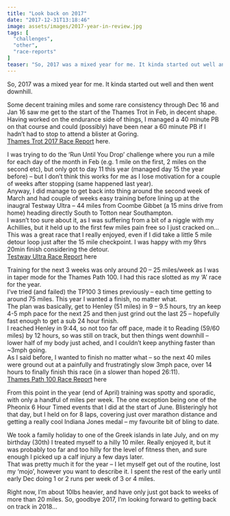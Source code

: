 ```yaml
---
title: "Look back on 2017"
date: "2017-12-31T13:18:46"
image: assets/images/2017-year-in-review.jpg
tags: [
  "challenges",
  "other",
  "race-reports"
]
teaser: "So, 2017 was a mixed year for me. It kinda started out well and then went downhill. Some decent training miles and some rare consistency through Dec 16 and Jan 16 saw me get to the start of the Thames Trot in Feb, in decent shape. Having worked on the endurance side of things, I [&hellip;]\n"
---
```

So, 2017 was a mixed year for me. It kinda started out well and then went downhill.

Some decent training miles and some rare consistency through Dec 16 and Jan 16 saw me get to the start of the Thames Trot in Feb, in decent shape.  
Having worked on the endurance side of things, I managed a 40 minute PB on that course and could (possibly) have been near a 60 minute PB if I hadn’t had to stop to attend a blister at Goring.  
[Thames Trot 2017 Race Report](https://kennetrunner.com/thames-trot-2017-race-report/) here.

I was trying to do the ‘Run Until You Drop’ challenge where you run a mile for each day of the month in Feb (e.g. 1 mile on the first, 2 miles on the second etc), but only got to day 11 this year (managed day 15 the year before) – but I don’t think this works for me as I lose motivation for a couple of weeks after stopping (same happened last year).  
Anyway, I did manage to get back into thing around the second week of March and had couple of weeks easy training before lining up at the inaugral Testway Ultra – 44 miles from Coombe Gibbet (a 15 mins drive from home) heading directly South to Totton near Southampton.  
I wasn’t too sure about it, as I was suffering from a bit of a niggle with my Achillies, but it held up to the first few miles pain free so I just cracked on…  
This was a great race that I really enjoyed, even if I did take a little 5 mile detour loop just after the 15 mile checkpoint. I was happy with my 9hrs 20min finish considering the detour.  
[Testway Ultra Race Report](https://kennetrunner.com/testway-ultra-2017-race-report/) here

Training for the next 3 weeks was only around 20 – 25 miles/week as I was in taper mode for the Thames Path 100. I had this race slotted as my ‘A’ race for the year.  
I’ve tried (and failed) the TP100 3 times previously – each time getting to around 75 miles. This year I wanted a finish, no matter what.  
The plan was basically, get to Henley (51 miles) in 9 – 9.5 hours, try an keep 4-5 mph pace for the next 25 and then just grind out the last 25 – hopefully fast enough to get a sub 24 hour finish.  
I reached Henley in 9:44, so not too far off pace, made it to Reading (59/60 miles) by 12 hours, so was still on track, but then things went downhill – lower half of my body just ached, and I couldn’t keep anything faster than ~3mph going.  
As I said before, I wanted to finish no matter what – so the next 40 miles were ground out at a painfully and frustratingly slow 3mph pace, over 14 hours to finally finish this race (in a slower than hoped 26:11).  
[Thames Path 100 Race Report](https://kennetrunner.com/thames-path-100-2017-race-report/) here

From this point in the year (end of April) training was spotty and sporadic, with only a handful of miles per week. The one exception being one of the Pheonix 6 Hour Timed events that I did at the start of June. Blisteringly hot that day, but I held on for 8 laps, covering just over marathon distance and getting a really cool Indiana Jones medal – my favourite bit of bling to date.

We took a family holiday to one of the Greek islands in late July, and on my birthday (30th) I treated myself to a hilly 10 miler. Really enjoyed it, but it was probably too far and too hilly for the level of fitness then, and sure enough I picked up a calf injury a few days later.  
That was pretty much it for the year – I let myself get out of the routine, lost my ‘mojo’, however you want to describe it. I spent the rest of the early until early Dec doing 1 or 2 runs per week of 3 or 4 miles.

Right now, I’m about 10lbs heavier, and have only just got back to weeks of more than 20 miles. So, goodbye 2017, I’m looking forward to getting back on track in 2018…
